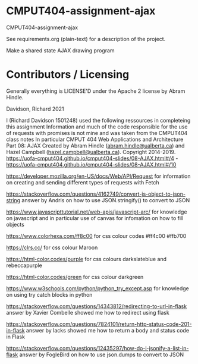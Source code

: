 CMPUT404-assignment-ajax
==============================

CMPUT404-assignment-ajax

See requirements.org (plain-text) for a description of the project.

Make a shared state AJAX drawing program

Contributors / Licensing
========================

Generally everything is LICENSE'D under the Apache 2 license by Abram Hindle.

Davidson, Richard 2021

I (Richard Davidson 1501248) used the following ressources in completeing this assignment
Information and much of the code responsible for the use of requests with promises is not mine and was taken from the CMPUT404 class notes
In particular CMPUT 404 Web Applications and Architecture Part 08: AJAX
Created by Abram Hindle (abram.hindle@ualberta.ca) and Hazel Campbell (hazel.campbell@ualberta.ca). Copyright 2014-2019. 
https://uofa-cmput404.github.io/cmput404-slides/08-AJAX.html#/4 - https://uofa-cmput404.github.io/cmput404-slides/08-AJAX.html#/10

https://developer.mozilla.org/en-US/docs/Web/API/Request for information on creating and sending different types of requests with Fetch

https://stackoverflow.com/questions/4162749/convert-js-object-to-json-string answer by Andris on how to use JSON.stringify() to convert to JSON

https://www.javascripttutorial.net/web-apis/javascript-arc/ for knowledge on javascript and in particular use of canvas for infomation
on how to fill objects

https://www.colorhexa.com/ff8c00 for css colour codes #ff4c00 #ffb700

https://clrs.cc/ for css colour Maroon

https://html-color.codes/purple for css colours darkslateblue and rebeccapurple

https://html-color.codes/green for css colour darkgreen

https://www.w3schools.com/python/python_try_except.asp for knowledge on using try catch blocks in python

https://stackoverflow.com/questions/14343812/redirecting-to-url-in-flask answer by Xavier Combelle showed me how to redirect using flask

https://stackoverflow.com/questions/7824101/return-http-status-code-201-in-flask answer by Iacks showed me how to return a body and status code in Flask

https://stackoverflow.com/questions/12435297/how-do-i-jsonify-a-list-in-flask answer by FogleBird on how to use json.dumps to convert to JSON
